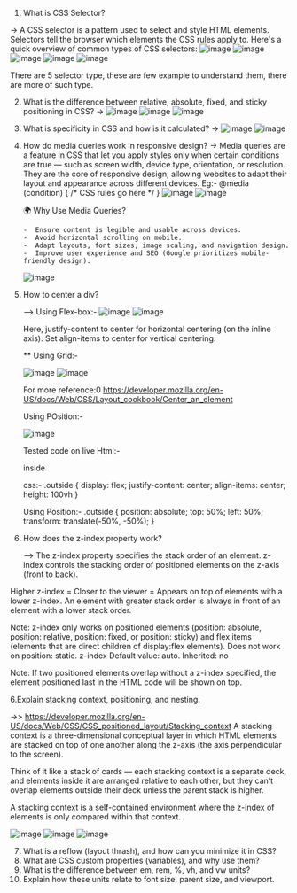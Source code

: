 1. What is CSS Selector?
   
-> A CSS selector is a pattern used to select and style HTML elements. Selectors tell the browser which elements the CSS rules apply to.
    Here's a quick overview of common types of CSS selectors:
   ![image](https://github.com/user-attachments/assets/c6e36ac3-bf01-4add-997b-4c59905f099e)
   ![image](https://github.com/user-attachments/assets/7527af3d-26e1-4480-b680-62fe845fa2c0)
   ![image](https://github.com/user-attachments/assets/987ef599-9651-420c-be6d-b1843507b3c8)
   ![image](https://github.com/user-attachments/assets/07f023e0-fe68-409b-ae26-f0f14eb1fa68)
   ![image](https://github.com/user-attachments/assets/5ab0a6cd-fcc4-4a51-9d6a-1b6f68074d02)
   
   There are 5 selector type, these are few example to understand them, there are more of such type.

2. What is the difference between relative, absolute, fixed, and sticky positioning in CSS?
   ->
   ![image](https://github.com/user-attachments/assets/f787ee61-187b-4bc7-9343-bfe5b8019121)
   ![image](https://github.com/user-attachments/assets/b31471fa-a1ed-4cf7-8bae-8fd90c4c7cbf)
   ![image](https://github.com/user-attachments/assets/da925a26-c335-4032-ab5d-049272e645b8)

3. What is specificity in CSS and how is it calculated?
   -> ![image](https://github.com/user-attachments/assets/4b44727c-8242-4595-85cc-62d0c509ac3c)
      ![image](https://github.com/user-attachments/assets/34a6300d-3913-4afc-9ab4-76e88080e23f)

4. How do media queries work in responsive design?
   -> Media queries are a feature in CSS that let you apply styles only when certain conditions are true — such as screen width, device          type, orientation, or resolution. They are the core of responsive design, allowing websites to adapt their layout and appearance           across different devices.
      Eg:-
            @media (condition) {
              /* CSS rules go here */
            }
   ![image](https://github.com/user-attachments/assets/1846a607-0836-4889-85a6-cb46ce257f5f)
   ![image](https://github.com/user-attachments/assets/64b629e3-2222-4f9a-a940-c71b0d6c4e52)

   🌍 Why Use Media Queries?
   
       -  Ensure content is legible and usable across devices.
       -  Avoid horizontal scrolling on mobile.
       -  Adapt layouts, font sizes, image scaling, and navigation design.
       -  Improve user experience and SEO (Google prioritizes mobile-friendly design).

      ![image](https://github.com/user-attachments/assets/4ef3bb0e-1eff-49c1-9b93-4473efadbe60)

5. How to center a div?
   
   --> Using Flex-box:-
   ![image](https://github.com/user-attachments/assets/bb597010-1259-445c-8e89-5485885aab36)
   ![image](https://github.com/user-attachments/assets/84a1c8c0-5e77-487a-8f9a-b322b1cc431e)

   Here, justify-content to center for horizontal centering (on the inline axis).
   Set align-items to center for vertical centering.
   
   ** Using Grid:-
   
      ![image](https://github.com/user-attachments/assets/0804063d-c2c0-417d-bff1-29cb81f3a7ba)
      ![image](https://github.com/user-attachments/assets/a2cd5a12-a8bf-41e7-85ba-0ce530541eb0)


   For more reference:0 https://developer.mozilla.org/en-US/docs/Web/CSS/Layout_cookbook/Center_an_element

   Using POsition:-
   
      ![image](https://github.com/user-attachments/assets/4ea21acc-1343-4c65-986d-fd01baeebdc5)

   Tested code on live Html:-
      <div class="outside">
           <div class="inside">inside</div>
      </div>

      css:-
   .outside {
     display: flex;
     justify-content: center;
     align-items: center;
     height: 100vh
   }

   Using Position:-
   .outside {
     position: absolute;
     top: 50%;
     left: 50%;
     transform: translate(-50%, -50%);
   }
      



   


5.  How does the z-index property work?
   
      --> The z-index property specifies the stack order of an element.
    z-index controls the stacking order of positioned elements on the z-axis (front to back).

Higher z-index = Closer to the viewer = Appears on top of elements with a lower z-index.
An element with greater stack order is always in front of an element with a lower stack order.

Note: z-index only works on positioned elements (position: absolute, position: relative, position: fixed, or position: sticky) and flex items (elements that are direct children of display:flex elements). Does not work on position: static. z-index Default value:	auto.
Inherited:	no

Note: If two positioned elements overlap without a z-index specified, the element positioned last in the HTML code will be shown on top. 

6.Explain stacking context, positioning, and nesting.

->> https://developer.mozilla.org/en-US/docs/Web/CSS/CSS_positioned_layout/Stacking_context
A stacking context is a three-dimensional conceptual layer in which HTML elements are stacked on top of one another along the z-axis (the axis perpendicular to the screen).

Think of it like a stack of cards — each stacking context is a separate deck, and elements inside it are arranged relative to each other, but they can’t overlap elements outside their deck unless the parent stack is higher.

A stacking context is a self-contained environment where the z-index of elements is only compared within that context.

![image](https://github.com/user-attachments/assets/4f1ee76a-30e5-4d2b-9770-ad180dc1effe)
![image](https://github.com/user-attachments/assets/1c8bf54d-4a50-4e7b-9b43-38c631614c99)
![image](https://github.com/user-attachments/assets/a7351996-021a-4c15-af1a-50508a3dcdde)




7. What is a reflow (layout thrash), and how can you minimize it in CSS?
8. What are CSS custom properties (variables), and why use them?
9. What is the difference between em, rem, %, vh, and vw units?
10. Explain how these units relate to font size, parent size, and viewport.












    
    
